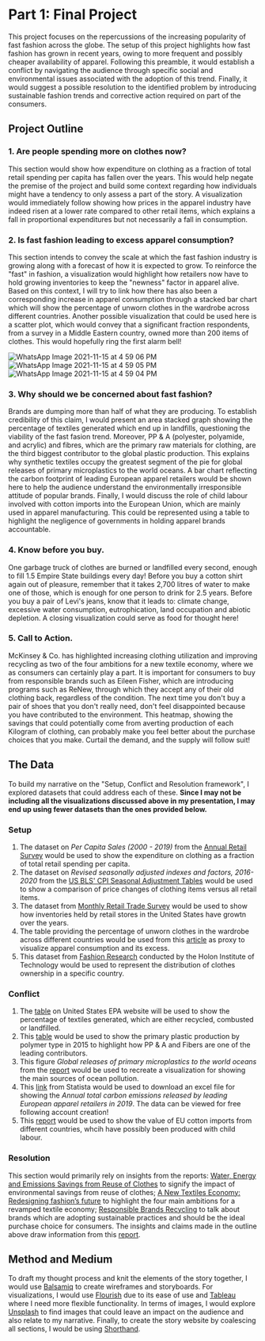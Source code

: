 # Part 1: Final Project
This project focuses on the repercussions of the increasing popularity of fast fashion across the globe. The setup of this project highlights how fast fashion has grown in recent years, owing to more frequent and possibly cheaper availability of apparel. Following this preamble, it would establish a conflict by navigating the audience through specific social and environmental issues associated with the adoption of this trend. Finally, it would suggest a possible resolution to the identified problem by introducing sustainable fashion trends and corrective action required on part of the consumers.

## Project Outline

### 1. Are people spending more on clothes now?
This section would show how expenditure on clothing as a fraction of total retail spending per capita has fallen over the years. This would help negate the premise of the project and build some context regarding how individuals might have a tendency to only assess a part of the story. A visualization would immediately follow showing how prices in the apparel industry have indeed risen at a lower rate compared to other retail items, which explains a fall in proportional expenditures but not necessarily a fall in consumption.

### 2. Is fast fashion leading to excess apparel consumption?
This section intends to convey the scale at which the fast fashion industry is growing along with a forecast of how it is expected to grow. To reinforce the "fast" in fashion, a visualization would highlight how retailers now have to hold growing inventories to keep the "newness" factor in apparel alive. Based on this context, I will try to link how there has also been a corresponding increase in apparel consumption through a stacked bar chart which will show the percentage of unworn clothes in the wardrobe across different countries. Another possible visualization that could be used here is a scatter plot, which would convey that a significant fraction respondents, from a survey in a Middle Eastern country, owned more than 200 items of clothes. This would hopefully ring the first alarm bell! 

![WhatsApp Image 2021-11-15 at 4 59 06 PM](https://user-images.githubusercontent.com/93225948/141860353-9f99d02f-5a89-4237-82b0-a3d320d3f910.jpeg)
![WhatsApp Image 2021-11-15 at 4 59 05 PM](https://user-images.githubusercontent.com/93225948/141860367-aa144c8c-b9a1-44ae-9ea9-1139889e7530.jpeg)
![WhatsApp Image 2021-11-15 at 4 59 04 PM](https://user-images.githubusercontent.com/93225948/141860378-bf8939db-a043-427d-8f93-3cfb7c66644d.jpeg)


### 3. Why should we be concerned about fast fashion?
Brands are dumping more than half of what they are producing. To establish credibility of this claim, I would present an area stacked graph showing the percentage of textiles generated which end up in landfills, questioning the viability of the fast fasion trend. Moreover, PP & A (polyester, polyamide, and acrylic) and fibres, which are the primary raw materials for clothing, are the third biggest contributor to the global plastic production. This explains why synthetic textiles occupy the greatest segment of the pie for global releases of primary microplastics to the world oceans. A bar chart reflecting the carbon footprint of leading European apparel retailers would be shown here to help the audience understand the environmentally irresponsible attitude of popular brands. Finally, I would discuss the role of child labour involved with cotton imports into the European Union, which are mainly used in apparel manufacturing. This could be represented using a table to highlight the negligence of governments in holding apparel brands accountable.

### 4. Know before you buy.
One garbage truck of clothes are burned or landfilled every second, enough to fill 1.5 Empire State buildings every day! Before you buy a cotton shirt again out of pleasure, remember that it takes 2,700 litres of water to make one of those, which is enough for one person to drink for 2.5 years. Before you buy a pair of Levi's jeans, know that it leads to: climate change, excessive water consumption, eutrophication, land occupation and abiotic depletion. A closing visualization could serve as food for thought here! 

### 5. Call to Action.
McKinsey & Co. has highlighted increasing clothing utilization and improving recycling as two of the four ambitions for a new textile economy, where we as consumers can certainly play a part. It is important for consumers to buy from responsible brands such as Eileen Fisher, which are introducing programs such as ReNew, through which they accept any of their old clothing back, regardless of the condition. The next time you don't buy a pair of shoes that you don't really need, don't feel disappointed because you have contributed to the environment. This heatmap, showing the savings that could potentially come from averting production of each Kilogram of clothing, can probably make you feel better about the purchase choices that you make. Curtail the demand, and the supply will follow suit!

## The Data

To build my narrative on the "Setup, Conflict and Resolution framework", I explored datasets that could address each of these. **Since I may not be including all the visualizations discussed above in my presentation, I may end up using fewer datasets than the ones provided below.**

### Setup
1. The dataset on _Per Capita Sales (2000 - 2019)_ from the [Annual Retail Survey](https://www.census.gov/data/tables/2019/econ/arts/annual-report.html) would be used to show the expenditure on clothing as a fraction of total retail spending per capita. 
2. The dataset on _Revised seasonally adjusted indexes and factors, 2016-2020_ from the [US BLS' CPI Seasonal Adjustment Tables](https://www.bls.gov/cpi/tables/seasonal-adjustment/home.htm) would be used to show a comparison of price changes of clothing items versus all retail items. 
3. The dataset from [Monthly Retail Trade Survey](https://data.world/uscensusbureau/monthly-retail-trade-survey) would be used to show how inventories held by retail stores in the United States have growtn over the years.
4. The table providing the percentage of unworn clothes in the wardrobe across different countries would be used from this [article](https://www.consumptionandenvironment.com/home/how-many-clothes-we-own-and-how-many-clothes-we-wear) as proxy to visualize apparel consumption and its excess. 
5. This dataset from [Fashion Research](https://www.kaggle.com/thomaskonstantin/fashion-researchpersonal-and-garment-information) conducted by the Holon Institute of Technology would be used to represent the distribution of clothes ownership in a specific country.

### Conflict
1. The [table](https://www.epa.gov/facts-and-figures-about-materials-waste-and-recycling/textiles-material-specific-data#TextilesTableandGraph) on United States EPA website will be used to show the percentage of textiles generated, which are either recycled, combusted or landfilled.
2. This [table](https://ourworldindata.org/grapher/plastic-production-polymer?tab=table) would be used to show the primary plastic production by polymer type in 2015 to highlight how PP & A and Fibers are one of the leading contributors.
3. This figure _Global releases of primary microplastics to the world oceans_ from the [report](https://portals.iucn.org/library/sites/library/files/documents/2017-002-En.pdf) would be used to recreate a visualization for showing the main sources of ocean pollution.
4. This [link](https://www.statista.com/statistics/1102998/carbon-footprint-of-european-fashion-brands/) from Statista would be used to download an excel file for showing the _Annual total carbon emissions released by leading European apparel retailers in 2019_. The data can be viewed for free following account creation!
5. This [report](https://www.annacavazzini.eu/wp-content/uploads/GreensEFA-study-on-Europes-Child-Labour-Footprint.pdf) would be used to show the value of EU cotton imports from different countries, whcih have possibly been produced with child labour.

### Resolution
This section would primarily rely on insights from the reports: [Water, Energy and Emissions Savings from Reuse of Clothes](https://cf-assets-tup.thredup.com/about/pwa/thredUP-Clothing-Lifecycle-Study.pdf) to signify the impact of environmental savings from reuse of clothes; [A New Textiles Economy: Redesigning fashion’s future](https://ellenmacarthurfoundation.org/a-new-textiles-economy) to highlight the four main ambitions for a revamped textile economy; [Responsible Brands Recycling](https://www.acteevism.com/2019/05/29/these-companies-actually-recycle-your-old-clothes-and-reward-you-for-it-too/) to talk about brands which are adopting sustainable practices and should be the ideal purchase choice for consumers. The insights and claims made in the outline above draw information from this [report]( https://www.wri.org/insights/numbers-economic-social-and-environmental-impacts-fast-fashion).

## Method and Medium
To draft my thought process and knit the elements of the story together, I would use [Balsamiq](https://balsamiq.com/) to create wireframes and storyboards. For visualizations, I would use [Flourish](https://flourish.studio/) due to its ease of use and [Tableau](https://www.tableau.com/) where I need more flexible functionality. In terms of images, I would explore [Unsplash](https://unsplash.com/) to find images that could leave an impact on the audience and also relate to my narrative. Finally, to create the story website by coalescing all sections, I would be using [Shorthand](https://shorthand.com/).
